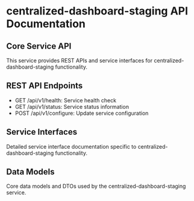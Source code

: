 # centralized-dashboard-staging API Documentation

## Core Service API
This service provides REST APIs and service interfaces for centralized-dashboard-staging functionality.

## REST API Endpoints
- GET /api/v1/health: Service health check
- GET /api/v1/status: Service status information
- POST /api/v1/configure: Update service configuration

## Service Interfaces
Detailed service interface documentation specific to centralized-dashboard-staging functionality.

## Data Models
Core data models and DTOs used by the centralized-dashboard-staging service.
